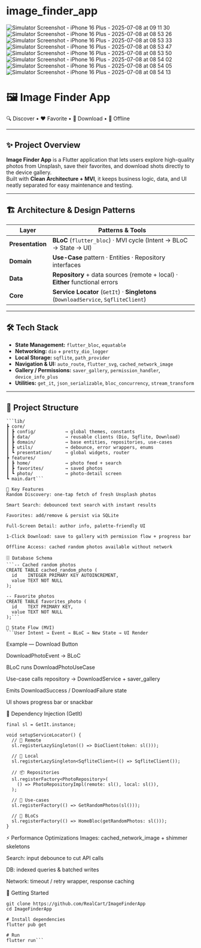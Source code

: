 # image_finder_app

![Simulator Screenshot - iPhone 16 Plus - 2025-07-08 at 09 11 30](https://github.com/user-attachments/assets/f3f2c09f-acf4-4e9c-bd62-483ed06ca1e3)
![Simulator Screenshot - iPhone 16 Plus - 2025-07-08 at 08 53 26](https://github.com/user-attachments/assets/97b18f8c-fd56-45e1-8fbc-17fbbf1dd6a4)
![Simulator Screenshot - iPhone 16 Plus - 2025-07-08 at 08 53 33](https://github.com/user-attachments/assets/399a7f0f-7f69-44bc-b503-c85307b80fac)
![Simulator Screenshot - iPhone 16 Plus - 2025-07-08 at 08 53 47](https://github.com/user-attachments/assets/974176b0-a657-4b46-b050-cb662cb92c2c)
![Simulator Screenshot - iPhone 16 Plus - 2025-07-08 at 08 53 50](https://github.com/user-attachments/assets/9968e914-52fd-4d9e-b419-bb7898a0ab64)
![Simulator Screenshot - iPhone 16 Plus - 2025-07-08 at 08 54 02](https://github.com/user-attachments/assets/a70c595c-c557-490c-a9a8-2191f3b1f79a)
![Simulator Screenshot - iPhone 16 Plus - 2025-07-08 at 08 54 05](https://github.com/user-attachments/assets/a4537439-dda7-486a-9c6b-a3cc3b1fa54c)
![Simulator Screenshot - iPhone 16 Plus - 2025-07-08 at 08 54 13](https://github.com/user-attachments/assets/8e86e480-6caa-49cc-9afe-36ab817379ed)




# 🖼️ Image Finder App

🔍 Discover • ❤️ Favorite • 💾 Download • 📱 Offline

---

## ✨ Project Overview
**Image Finder App** is a Flutter application that lets users explore high-quality photos from Unsplash, save their favorites, and download shots directly to the device gallery.  
Built with **Clean Architecture + MVI**, it keeps business logic, data, and UI neatly separated for easy maintenance and testing.

---

## 🏗️ Architecture & Design Patterns

| Layer            | Patterns & Tools                                                                 |
|------------------|----------------------------------------------------------------------------------|
| **Presentation** | **BLoC** (`flutter_bloc`) · MVI cycle (Intent → BLoC → State → UI)               |
| **Domain**       | **Use-Case** pattern · Entities · Repository interfaces                          |
| **Data**         | **Repository** + data sources (remote + local) · **Either** functional errors    |
| **Core**         | **Service Locator** (`GetIt`) · **Singletons** (`DownloadService`, `SqfliteClient`) |

---

## 🛠️ Tech Stack

- **State Management:** `flutter_bloc`, `equatable`  
- **Networking:** `dio` + `pretty_dio_logger`  
- **Local Storage:** `sqflite`, `path_provider`  
- **Navigation & UI:** `auto_route`, `flutter_svg`, `cached_network_image`  
- **Gallery / Permissions:** `saver_gallery`, `permission_handler`, `device_info_plus`  
- **Utilities:** `get_it`, `json_serializable`, `bloc_concurrency`, `stream_transform`  

---

## 📂 Project Structure
```text
```lib/
┣ core/
┃ ┣ config/           → global themes, constants
┃ ┣ data/             → reusable clients (Dio, Sqflite, Download)
┃ ┣ domain/           → base entities, repositories, use-cases
┃ ┣ utils/            → debounce, error wrappers, enums
┃ ┗ presentation/     → global widgets, router
┣ features/
┃ ┣ home/             → photo feed + search
┃ ┣ favorites/        → saved photos
┃ ┗ photo/            → photo-detail screen
┗ main.dart```

🌟 Key Features
Random Discovery: one-tap fetch of fresh Unsplash photos

Smart Search: debounced text search with instant results

Favorites: add/remove & persist via SQLite

Full-Screen Detail: author info, palette-friendly UI

1-Click Download: save to gallery with permission flow + progress bar

Offline Access: cached random photos available without network

🗄️ Database Schema
```-- Cached random photos
CREATE TABLE cached_random_photo (
  id    INTEGER PRIMARY KEY AUTOINCREMENT,
  value TEXT NOT NULL
);

-- Favorite photos
CREATE TABLE favorites_photo (
  id    TEXT PRIMARY KEY,
  value TEXT NOT NULL
);```

🔄 State Flow (MVI)
```User Intent → Event → BLoC → New State → UI Render
```
Example — Download Button

DownloadPhotoEvent → BLoC

BLoC runs DownloadPhotoUseCase

Use-case calls repository → DownloadService + saver_gallery

Emits DownloadSuccess / DownloadFailure state

UI shows progress bar or snackbar

🧩 Dependency Injection (GetIt)

```// core/service_locator.dart
final sl = GetIt.instance;

void setupServiceLocator() {
  // 🔌 Remote
  sl.registerLazySingleton(() => DioClient(token: sl()));

  // 💽 Local
  sl.registerLazySingleton<SqfliteClient>(() => SqfliteClient());

  // 📦 Repositories
  sl.registerFactory<PhotoRepository>(
    () => PhotoRepositoryImpl(remote: sl(), local: sl()),
  );

  // 🚀 Use-cases
  sl.registerFactory(() => GetRandomPhotos(sl()));

  // 🧠 BLoCs
  sl.registerFactory(() => HomeBloc(getRandomPhotos: sl()));
}
```

⚡ Performance Optimizations
Images: cached_network_image + shimmer skeletons

Search: input debounce to cut API calls

DB: indexed queries & batched writes

Network: timeout / retry wrapper, response caching

🚀 Getting Started
```# Clone
git clone https://github.com/RealCart/ImageFinderApp
cd ImageFinderApp

# Install dependencies
flutter pub get

# Run
flutter run```

